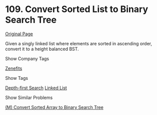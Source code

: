 # 109. Convert Sorted List to Binary Search Tree

[Original Page](https://leetcode.com/problems/convert-sorted-list-to-binary-search-tree/)

Given a singly linked list where elements are sorted in ascending order, convert it to a height balanced BST.

<div>

<div id="company_tags" class="btn btn-xs btn-warning">Show Company Tags</div>

<span class="hidebutton">[Zenefits](/company/zenefits/)</span></div>

<div>

<div id="tags" class="btn btn-xs btn-warning">Show Tags</div>

<span class="hidebutton">[Depth-first Search](/tag/depth-first-search/) [Linked List](/tag/linked-list/)</span></div>

<div>

<div id="similar" class="btn btn-xs btn-warning">Show Similar Problems</div>

<span class="hidebutton">[(M) Convert Sorted Array to Binary Search Tree](/problems/convert-sorted-array-to-binary-search-tree/)</span></div>